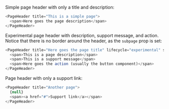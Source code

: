 Simple page header with only a title and description:
```js
<PageHeader title="This is a simple page">
  <span>Here goes the page description</span>
</PageHeader>
```

Experimental page header with description, support message, and action. Notice
that there is no border around the header, as the `subpage` prop is set:
```js
<PageHeader title="Here goes the page title" lifecycle="experimental" subpage>
  <span>This is a page description</span>
  <span>This is a support message</span>
  <span>Here goes the action (usually the button component)</span>
</PageHeader>
```

Page header with only a support link:
```js
<PageHeader title="Another page">
  {null}
  <span><a href="#">Support link</a></span>
</PageHeader>
```
